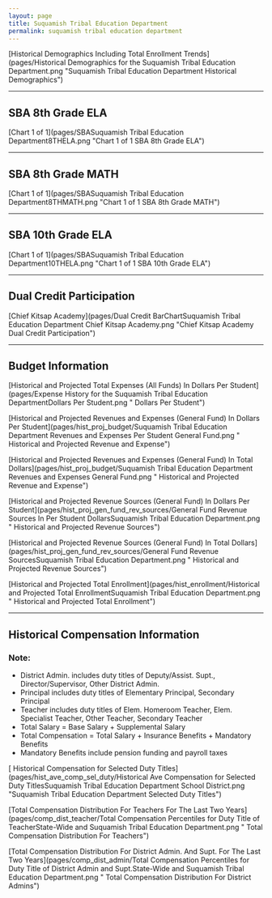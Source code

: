 ```yaml
---
layout: page
title: Suquamish Tribal Education Department
permalink: suquamish tribal education department
---
```



[Historical Demographics Including Total Enrollment Trends](pages/Historical Demographics for the Suquamish Tribal Education Department.png "Suquamish Tribal Education Department Historical Demographics")

___

## SBA 8th Grade ELA

[Chart 1 of 1](pages/SBASuquamish Tribal Education Department8THELA.png "Chart 1 of 1 SBA 8th Grade ELA")


___

## SBA 8th Grade MATH

[Chart 1 of 1](pages/SBASuquamish Tribal Education Department8THMATH.png "Chart 1 of 1 SBA 8th Grade MATH")


___

## SBA 10th Grade ELA

[Chart 1 of 1](pages/SBASuquamish Tribal Education Department10THELA.png "Chart 1 of 1 SBA 10th Grade ELA")


___

## Dual Credit Participation

[Chief Kitsap Academy](pages/Dual Credit BarChartSuquamish Tribal Education Department Chief Kitsap Academy.png "Chief Kitsap Academy Dual Credit Participation")


___

## Budget Information

[Historical and Projected Total Expenses (All Funds) In Dollars Per Student](pages/Expense History for the Suquamish Tribal Education DepartmentDollars Per Student.png " Dollars Per Student")

[Historical and Projected Revenues and Expenses (General Fund) In Dollars Per Student](pages/hist_proj_budget/Suquamish Tribal Education Department Revenues and Expenses Per Student General Fund.png " Historical and Projected Revenue and Expense")

[Historical and Projected Revenues and Expenses (General Fund) In Total Dollars](pages/hist_proj_budget/Suquamish Tribal Education Department Revenues and Expenses General Fund.png " Historical and Projected Revenue and Expense")

[Historical and Projected Revenue Sources (General Fund) In Dollars Per Student](pages/hist_proj_gen_fund_rev_sources/General Fund Revenue Sources In Per Student DollarsSuquamish Tribal Education Department.png " Historical and Projected Revenue Sources")

[Historical and Projected Revenue Sources (General Fund) In Total Dollars](pages/hist_proj_gen_fund_rev_sources/General Fund Revenue SourcesSuquamish Tribal Education Department.png " Historical and Projected Revenue Sources")

[Historical and Projected Total Enrollment](pages/hist_enrollment/Historical and Projected Total EnrollmentSuquamish Tribal Education Department.png " Historical and Projected Total Enrollment")


___

## Historical Compensation Information
### Note:
- District Admin. includes duty titles of Deputy/Assist. Supt., Director/Supervisor, Other District Admin.
- Principal includes duty titles of Elementary Principal, Secondary Principal
- Teacher includes duty titles of Elem. Homeroom Teacher, Elem. Specialist Teacher, Other Teacher, Secondary Teacher
- Total Salary = Base Salary + Supplemental Salary
- Total Compensation = Total Salary + Insurance Benefits + Mandatory Benefits
- Mandatory Benefits include pension funding and payroll taxes

[ Historical Compensation for Selected Duty Titles](pages/hist_ave_comp_sel_duty/Historical Ave Compensation for Selected Duty TitlesSuquamish Tribal Education Department School District.png "Suquamish Tribal Education Department Selected Duty Titles")

[Total Compensation Distribution For Teachers For The Last Two Years](pages/comp_dist_teacher/Total Compensation Percentiles for Duty Title of TeacherState-Wide and Suquamish Tribal Education Department.png " Total Compensation Distribution For Teachers")

[Total Compensation Distribution For District Admin. And Supt. For The Last Two Years](pages/comp_dist_admin/Total Compensation Percentiles for Duty Title of District Admin and Supt.State-Wide and Suquamish Tribal Education Department.png " Total Compensation Distribution For District Admins")

